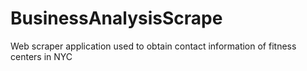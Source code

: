 # BusinessAnalysisScrape
Web scraper application used to obtain contact information of fitness centers in NYC 
